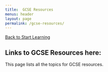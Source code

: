 ```yaml
---
title:  GCSE Resources
menus: header
layout: page
permalink: /gcse-resources/
---
```


[Back to Start Learning](/start-learning)
## Links to GCSE Resources here:
This page lists all the topics for GCSE resources.

<!-- This guide is for deploying devlopr-jekyll blog using Github Pages, If you want to switch to any other Deployment Providers. We have deployment guides below ! -->

<!-- Steps to create your blog using devlopr-jekyll:

>  **Step 1.**  Fork the repo - [click here](https://github.com/sujaykundu777/devlopr-jekyll/fork)


![Devlopr Jekyll Repo](/assets/img/posts/fork1.png){:class="img-fluid"}

> **Step 2.** Use **your-github-username.github.io** as the new repo  ( Replace your-github-username with yours). Remember if you use the name other than your-github-username.github.io , your blog will be built using gh-pages branch.

![Devlopr Jekyll Repo](/assets/img/posts/fork2.png){:class="img-fluid"}

![Devlopr Jekyll Repo](/assets/img/posts/fork3.png){:class="img-fluid"}

> **Step 3.** Clone the new repo locally to make changes :

![Devlopr Jekyll Repo](/assets/img/posts/fork31.png){:class="img-fluid"}

![Devlopr Jekyll Repo](/assets/img/posts/fork32.png){:class="img-fluid"}

![Devlopr Jekyll Repo](/assets/img/posts/fork33.png){:class="img-fluid"}

```
 $ git clone https://github.com/yourusername/yourusername.github.io
 $ cd yourusername.github.io
 $ code .
```

> **Step 4.** Open the files using VSCode and edit _config.yml and edit with your details:

- _config.yml file - replace with your own details
- _posts - Add your blog posts here
- _includes - You can replace the contents of the files with your data. (contains widgets)
- _assets/img - Add all your images here

![Devlopr Jekyll Repo](/assets/img/posts/fork34.png){:class="img-fluid"}

> **Step 5** - Install the development requirements:

Let's first set up our development environment, You might need to install the following tools:

1. [Git](https://git-scm.com/)
2. [Ruby](https://www.ruby-lang.org/) and [Bundler](https://bundler.io/)
3. [VSCode](https://code.visualstudio.com/download)

We need ruby and bundler to build our site locally. After installation check if its working:

For ruby :

```
    $ ruby -v
    ruby 2.5.1p57 (2018-03-29 revision 63029) [x86_64-linux-gnu]
```
For bundler :

  ```
    $ bundler -v
    Bundler version 2.0.1
  ```

> **Step 6.** Install the gem dependencies by running the following command

`$ bundle update`
`$ bundle install`

> **Step 7.** Serve the site locally by running the following command below:

`$ jekyll serve`

![Devlopr Jekyll Repo](/assets/img/posts/fork4.png){:class="img-fluid"}

Visit [http://localhost:4000](http://localhost:4000) for development server

![Devlopr Jekyll Repo](/assets/img/posts/fork41.png){:class="img-fluid"}

Once happy with your blog changes. Push your changes to master branch.

> **Step 8.** Push Your Local Changes

```
 $ git add .
 $ git commit -m "my new blog using devlopr-jekyll"
 $ git push origin master
```

Visit your Github Repo settings ! Enable master branch as Github Pages Branch :

![Devlopr Jekyll Repo](/assets/img/posts/fork6.png){:class="img-fluid"}

> **Step 9.** Deploy your Blog :

![Devlopr Jekyll Repo](/assets/img/posts/fork7.png){:class="img-fluid"}


Check the Deployment Guides Below :

- [Deploy using Github Pages using Github Actions](https://sujaykundu.com/blog/post/deploy-jekyll-using-github-pages-and-github-actions#/)
- [Deploy using Github Pages using Travis](https://sujaykundu.com/blog/posts/deploy-jekyll-blog-using-github-pages-and-travis-ci/#/)
- Deploy using Zeit Now
- Deploy using Netlify
- Deploy using Heroku
- Deploy using AWS Amplify
- Deploy using CloudCannon

> **Step 10**. Connecting to a Headless CMS (Content Management System):

You can use the below Headless CMS services to manage content on your blog seemlessly.

- Using Jekyll Admin
- Using Forestry CMS
- Usign Siteleaf CMS
- Using CloudCannon CMS
- Using Contentful

> Congrats ! On your new shining Blog !

You can visit the blog using [http://your-github-username.github.io](http://your-github-username.github.io) (in case of hosting using github pages). The url may vary depending on your Deployment provider. -->
